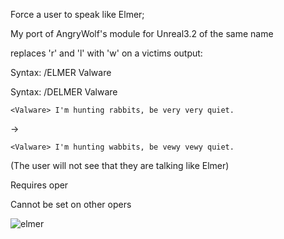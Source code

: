 Force a user to speak like Elmer;

My port of AngryWolf's module for Unreal3.2 of the same name

replaces 'r' and 'l' with 'w' on a victims output:

Syntax: /ELMER Valware

Syntax: /DELMER Valware

`<Valware> I'm hunting rabbits, be very very quiet.`

  ->
  
`<Valware> I'm hunting wabbits, be vewy vewy quiet.`
  
  
(The user will not see that they are talking like Elmer)


Requires oper

Cannot be set on other opers

![elmer](https://c.tenor.com/L9LxlrJudBEAAAAC/elmer-fudd-hunter.gif)
